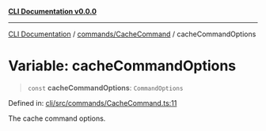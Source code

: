 [**CLI Documentation v0.0.0**](../../../README.md)

***

[CLI Documentation](../../../modules.md) / [commands/CacheCommand](../README.md) / cacheCommandOptions

# Variable: cacheCommandOptions

> `const` **cacheCommandOptions**: `CommandOptions`

Defined in: [cli/src/commands/CacheCommand.ts:11](https://github.com/stonemjs/cli/blob/9e518a2b8256b5ebc9e0e69a80ac84eb1fb59bf9/src/commands/CacheCommand.ts#L11)

The cache command options.

